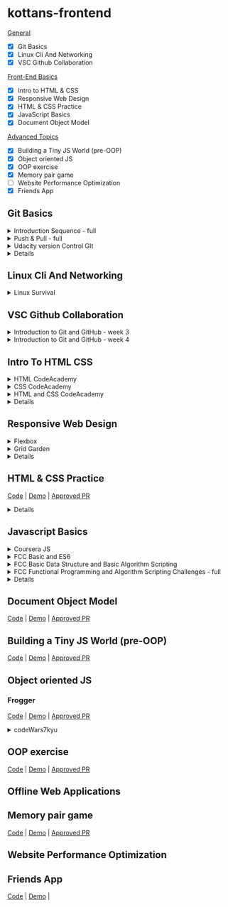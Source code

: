 # kottans-frontend

[General](#General)
- [x] Git Basics
- [x] Linux Cli And Networking
- [x] VSC Github Collaboration

[Front-End Basics](#front-end_basics)
- [x] Intro to HTML & CSS
- [x] Responsive Web Design
- [x] HTML & CSS Practice
- [x] JavaScript Basics
- [x] Document Object Model 

[Advanced Topics](#advanced_topics)
- [x] Building a Tiny JS World (pre-OOP) 
- [x] Object oriented JS 
- [x] OOP exercise
- [x] Memory pair game
- [ ] Website Performance Optimization 
- [x] Friends App 

<a name="General"></a> 
## Git Basics

<details>
  <summary>Introduction Sequence - full</summary>

  ![Introduction Sequence](https://github.com/AsaMitaka/kottans-frontend/blob/main/Git_Basics/Introduction%20Sequence.png)
</details>

<details>
  <summary>Push & Pull - full</summary>

  ![Push & Pull](https://github.com/AsaMitaka/kottans-frontend/blob/main/Git_Basics/Push%20%26%20Pull.png)
</details>

<details>
  <summary>Udacity version Control GIt</summary>

  ![versionControlGIt](https://github.com/AsaMitaka/kottans-frontend/blob/main/Git_Basics/versionControlGIt.png)
</details>

<details>
  До початку ціх курсів я був частково знайомий з Git'ом як новачок, але були деякі речі, яких я не знав: git branch, git cherry-pick, git rebase, git describe
</details>

## Linux Cli And Networking 

<details>
  <summary>Linux Survival</summary>

  ![LinuxCliAndNetworking](https://github.com/AsaMitaka/kottans-frontend/blob/main/LinuxCliAndNetworking/linux.png)

  Я користувався до курсу деякий час дистрибутивами Linux'a: Ubuntu/ Linux Mint 
</details>

## VSC Github Collaboration 

<details>
  <summary>Introduction to Git and GitHub - week 3</summary>

  ![week3](https://github.com/AsaMitaka/kottans-frontend/blob/main/vscGithubCollaboration/week%203.png)
</details>

<details>
  <summary>Introduction to Git and GitHub - week 4</summary>

  ![week4](https://github.com/AsaMitaka/kottans-frontend/blob/main/vscGithubCollaboration/week4.png)
</details>

<a name="front-end_basics"></a> 
## Intro To HTML CSS

<details>
  <summary>HTML CodeAcademy</summary>

  ![html codeacademy](https://github.com/AsaMitaka/kottans-frontend/blob/main/introToHtmlCss/html%20codeacademy.png)
</details>

<details>
  <summary>CSS CodeAcademy</summary>

  ![css codeacademy](https://github.com/AsaMitaka/kottans-frontend/blob/main/introToHtmlCss/css%20codeacademy.png)
</details>

<details>
  <summary>HTML and CSS CodeAcademy</summary>

  ![html and css codeacademy](https://github.com/AsaMitaka/kottans-frontend/blob/main/introToHtmlCss/html%20and%20css.png)
</details>

<details>
  Багато з цього було не новим для мене, але було добре вспам'ятати деякі речі
</details>


## Responsive Web Design 

<details>
  <summary>Flexbox</summary>

  ![flexbox](https://github.com/AsaMitaka/kottans-frontend/blob/main/responsiveWebDesign/flexbox.png)
</details>

<details>
  <summary>Grid Garden</summary>

  ![grid garden](https://github.com/AsaMitaka/kottans-frontend/blob/main/responsiveWebDesign/grid%20garden.png)
</details>
<details> Вивчив Grid, веселі вправи, але останнє завдання з Grid буле тяжким</details>

## HTML & CSS Practice

[Code](https://github.com/AsaMitaka/kottans-frontend/tree/main/hooliStylePopup) |
[Demo](https://asamitaka.github.io/kottans-frontend/hooliStylePopup) |
[Approved PR](https://github.com/kottans/frontend-2022-homeworks/pull/89#event-7213106815)

<details>Дякую пані HannaSyn що витримала мої дурні комміти</details>

## Javascript Basics

<details>
  <summary>Coursera JS</summary>

  ![coursera js](https://github.com/AsaMitaka/kottans-frontend/blob/main/javascriptBasics/coursera%20js.png)
</details>

<details>
  <summary>FCC Basic and ES6</summary>

  ![freeCodeCamp1](https://github.com/AsaMitaka/kottans-frontend/blob/main/javascriptBasics/freeCodeCamp1.png)
</details>

<details>
  <summary>FCC Basic Data Structure and Basic Algorithm Scripting</summary>

  ![freeCodeCamp2](https://github.com/AsaMitaka/kottans-frontend/blob/main/javascriptBasics/freeCodeCamp2.png)

</details>

<details>
  <summary>FCC Functional Programming and Algorithm Scripting Challenges - full</summary>

  ![freeCodeCamp3](https://github.com/AsaMitaka/kottans-frontend/blob/main/javascriptBasics/freeCodeCamp3.png)
</details>

<details>
  З JS я був знайомий, але дєякі речі виносили мені мозок своїми дивними діями, вивчив ES6 деструктуризацію та хочу їй користуватись частіше
</details>

## Document Object Model 

[Code](https://github.com/AsaMitaka/kottans-frontend/tree/main/dom) | 
[Demo](https://asamitaka.github.io/kottans-frontend/dom) |
[Approved PR](https://github.com/kottans/frontend-2022-homeworks/pull/90#event-7184702310)

<a name="advanced_topics"></a> 
## Building a Tiny JS World (pre-OOP) 
[Code](https://github.com/AsaMitaka/a-tiny-JS-world/blob/master/index.js) |
[Demo](https://asamitaka.github.io/a-tiny-JS-world/) | 
[Approved PR](https://github.com/kottans/frontend-2022-homeworks/pull/91#event-7197481564)

## Object oriented JS 
### Frogger
[Code](https://github.com/AsaMitaka/frontend-nanodegree-arcade-game/blob/master/js/app.js) |
[Demo](https://asamitaka.github.io/frontend-nanodegree-arcade-game) |
[Approved PR](https://github.com/kottans/frontend-2022-homeworks/pull/92#event-7330458625)

<details>
  <summary>codeWars7kyu</summary>

  ![codeWars7kyu](https://github.com/AsaMitaka/kottans-frontend/blob/main/object-OrientedJavaScript/codeWars7kyu.png)
</details>

## OOP exercise 
[Code](https://github.com/AsaMitaka/a-tiny-JS-world/blob/master/indexClass.js) |
[Demo](https://asamitaka.github.io/a-tiny-JS-world/index2.html) |
[Approved PR](https://github.com/kottans/frontend-2022-homeworks/pull/93#event-7273462644)

## Offline Web Applications

## Memory pair game 

[Code](https://github.com/AsaMitaka/kottans-frontend/tree/main/memory-pair-game) |
[Demo](https://asamitaka.github.io/kottans-frontend/memory-pair-game) |
[Approved PR](https://github.com/kottans/frontend-2022-homeworks/pull/94#event-7208836812)

## Website Performance Optimization 

## Friends App

[Code](https://github.com/AsaMitaka/kottans-frontend/tree/main/friends-app) |
[Demo](https://asamitaka.github.io/kottans-frontend/friends-app) |
